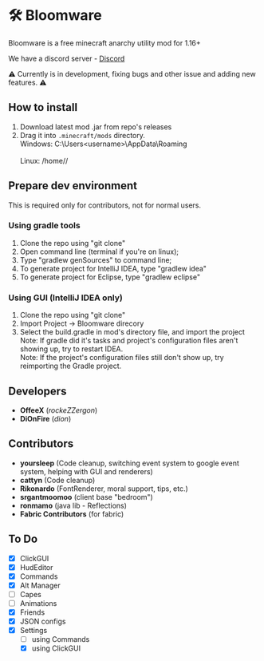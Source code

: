 # 🛠️ Bloomware
Bloomware is a free minecraft anarchy utility mod for 1.16+

We have a discord server - [Discord](https://discord.gg/D4G7JN5d7m)

⚠️ Currently is in development, fixing bugs and other issue and adding new features. ⚠️

## How to install
1) Download latest mod .jar from repo's releases
2) Drag it into `.minecraft/mods` directory.
<br>Windows: C:\Users\<username>\AppData\Roaming\
<br>Linux: /home/<username>/

## Prepare dev environment
This is required only for contributors, not for normal users.
### Using gradle tools
1) Clone the repo using "git clone"
2) Open command line (terminal if you're on linux);
3) Type "gradlew genSources" to command line;
4) To generate project for IntelliJ IDEA, type "gradlew idea"
5) To generate project for Eclipse, type "gradlew eclipse"
### Using GUI (IntelliJ IDEA only)
1) Clone the repo using "git clone"
2) Import Project -> Bloomware direcory
3) Select the build.gradle in mod's directory file, and import the project
<br>Note: If gradle did it's tasks and project's configuration files aren't showing up, try to restart IDEA.
<br>Note: If the project's configuration files still don't show up, try reimporting the Gradle project.

## Developers
- **OffeeX** (*rockeZZergon*)
- **DiOnFire** (*dion*)

## Contributors
- **yoursleep** (Code cleanup, switching event system to google event system, helping with GUI and renderers)
- **cattyn** (Code cleanup)
- **Rikonardo** (FontRenderer, moral support, tips, etc.)
- **srgantmoomoo** (client base "bedroom")
- **ronmamo** (java lib - Reflections)
- **Fabric Contributors** (for fabric)

## To Do
- [X] ClickGUI
- [X] HudEditor
- [X] Commands
- [X] Alt Manager
- [ ] Capes
- [ ] Animations
- [X] Friends
- [X] JSON configs
- [X] Settings
  - [ ] using Commands
  - [X] using ClickGUI
